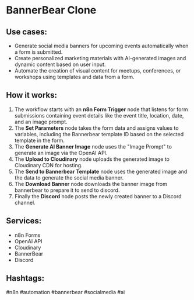 # BannerBear Clone

## Use cases:
- Generate social media banners for upcoming events automatically when a form is submitted.
- Create personalized marketing materials with AI-generated images and dynamic content based on user input.
- Automate the creation of visual content for meetups, conferences, or workshops using templates and data from a form.

## How it works:

1.  The workflow starts with an **n8n Form Trigger** node that listens for form submissions containing event details like the event title, location, date, and an image prompt.
2.  The **Set Parameters** node takes the form data and assigns values to variables, including the Bannerbear template ID based on the selected template in the form.
3.  The **Generate AI Banner Image** node uses the "Image Prompt" to generate an image via the OpenAI API.
4.  The **Upload to Cloudinary** node uploads the generated image to Cloudinary CDN for hosting.
5.  The **Send to Bannerbear Template** node uses the generated image and the data to generate the social media banner.
6.  The **Download Banner** node downloads the banner image from bannerbear to prepare it to send to discord.
7.  Finally the **Discord** node posts the newly created banner to a Discord channel.

## Services:

-   n8n Forms
-   OpenAI API
-   Cloudinary
-   BannerBear
-   Discord

## Hashtags:

#n8n #automation #bannerbear #socialmedia #ai
